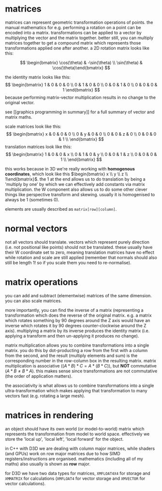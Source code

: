# matrices
matrices can represent geometric transformation operations of points. the manual mathematics for e.g. performing a rotation on a point can be encoded into a matrix.
transformations can be applied to a vector by multiplying the vector and the matrix together. better still, you can multiply matrices together to get a compound matrix which represents those transformations applied one after another. a 2D rotation matrix looks like this:

$$
\begin{bmatrix} \cos(\theta) & -\sin(\theta) \\ \sin(\theta) & \cos(\theta)\end{bmatrix}
$$

the identity matrix looks like this:
$$
\begin{bmatrix}
1 & 0 & 0 & 0 \\
0 & 1 & 0 & 0 \\
0 & 0 & 1 & 0 \\
0 & 0 & 0 & 1
\end{bmatrix}
$$
because performing matrix-vector multiplication results in no change to the original vector.

see [[graphics programming in summary]] for a full summary of vector and matrix maths.

scale matrices look like this:
$$
\begin{bmatrix}
x & 0 & 0 & 0 \\
0 & y & 0 & 0 \\
0 & 0 & z & 0 \\
0 & 0 & 0 & 1 \\
\end{bmatrix}
$$
translation matrices look like this:
$$
\begin{bmatrix}
1 & 0 & 0 & x \\
0 & 1 & 0 & y \\
0 & 0 & 1 & z \\
0 & 0 & 0 & 1 \\
\end{bmatrix}
$$

this works because in 3D we're really working with **homogenous coordinates**, which look like this $\begin{bmatrix} x \\ y \\ z \\ 1\end{bmatrix}$. the $1$ at the end allows us to do translation by being a 'multiply by one' by which we can effectively add constants via matrix multiplication. the W component also allows us to do some other clever things like perspective transform and skewing. usually it is homogenised to always be $1$ (sometimes $0$).

elements are usually described as `matrix[row][column]`.

# normal vectors
not all vectors should translate. vectors which represent purely direction (i.e. not positional like points) should not be translated. these usually have their W coordinate set to zero, meaning translation matrices have no effect while rotation and scale are still applied (remember that normals should also still be length 1! so if you scale them you need to re-normalise).

# matrix operations
you can add and subtract (elementwise) matrices of the same dimension. you can also scale matrices. 

more importantly, you can find the inverse of a matrix (representing a transformation which does the reverse of the original matrix. e.g. a matrix which rotates something by 90 degrees around the Z axis would have an inverse which rotates it by 90 degrees counter-clockwise around the Z axis). multiplying a matrix by its inverse produces the identity matrix (i.e. applying a transform and then un-applying it produces no change).

matrix multiplication allows you to combine transformations into a single matrix. you do this by dot-producting a row from the first with a column from the second, and the result (multiply elements and sum) is the corresponding number in the row-column box in the resulting matrix. matrix multiplication is associative ($(A*B)*C = A*(B*C)$), but **NOT** commutative ($A*B \neq B*A$). this makes sense since transformations are not commutative (the order of application matters).

the associativity is what allows us to combine transformations into a single ultra-transformation which makes applying that transformation to many vectors fast (e.g. rotating a large mesh).

# matrices in rendering
an object should have its own world (or model-to-world) matrix which represents the transformation from model to world space. effectively we store the 'local up', 'local left', 'local forward' for the object.

in C++ with D3D we are dealing with column major matrices, while shaders (and GPUs) work on row major matrices due to how SIMD registers/instructions are organised. mathematics (including all of my maths) also usually is shown as **row** major.

for D3D we have two data types for matrices, `XMFLOAT4X4` for storage and `XMMATRIX` for calculations (`XMFLOAT4` for vector storage and `XMVECTOR` for vector calculations).